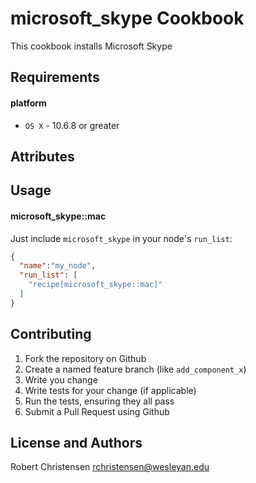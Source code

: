 microsoft_skype Cookbook
====================
This cookbook installs Microsoft Skype

Requirements
------------
#### platform
- `OS X` - 10.6.8 or greater

Attributes
----------

Usage
-----
#### microsoft_skype::mac

Just include `microsoft_skype` in your node's `run_list`:

```json
{
  "name":"my_node",
  "run_list": [
    "recipe[microsoft_skype::mac]"
  ]
}
```


Contributing
------------

1. Fork the repository on Github
2. Create a named feature branch (like `add_component_x`)
3. Write you change
4. Write tests for your change (if applicable)
5. Run the tests, ensuring they all pass
6. Submit a Pull Request using Github

License and Authors
-------------------
Robert Christensen <rchristensen@wesleyan.edu>